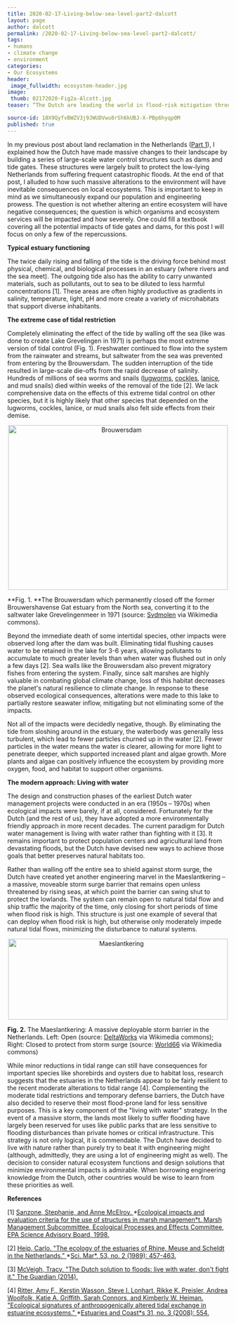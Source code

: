 ```yaml
---
title: 2020-02-17-Living-below-sea-level-part2-dalcott
layout: page
author: dalcott
permalink: /2020-02-17-Living-below-sea-level-part2-dalcott/
tags:
- humans
- climate change
- environment
categories:
- Our Ecosystems
header:
 image_fullwidth: ecosystem-header.jpg
image:
 thumb: 02172020-Fig2a-Alcott.jpg
teaser: “The Dutch are leading the world in flood-risk mitigation through clever engineering and an eco-friendly mindset.”

source-id: 18X9QyfvBWZV3j9JWUDVwu8rSh6kUBJ-X-PBp6hyqp0M
published: true
---
```

In my previous post about land reclamation in the Netherlands ([Part 1](http://thatslifesci.com/2020-01-08-Living-below-sea-level-dalcott/)), I explained how the Dutch have made massive changes to their landscape by building a series of large-scale water control structures such as dams and tide gates. These structures were largely built to protect the low-lying Netherlands from suffering frequent catastrophic floods. At the end of that post, I alluded to how such massive alterations to the environment will have inevitable consequences on local ecosystems. This is important to keep in mind as we simultaneously expand our population and engineering prowess. The question is not whether altering an entire ecosystem will have negative consequences; the question is which organisms and ecosystem services will be impacted and how severely. One could fill a textbook covering all the potential impacts of tide gates and dams, for this post I will focus on only a few of the repercussions.

**Typical estuary functioning**

The twice daily rising and falling of the tide is the driving force behind most physical, chemical, and biological processes in an estuary (where rivers and the sea meet). The outgoing tide also has the ability to carry unwanted materials, such as pollutants, out to sea to be diluted to less harmful concentrations [1]. These areas are often highly productive as gradients in salinity, temperature, light, pH and more create a variety of microhabitats that support diverse inhabitants. 

**The extreme case of tidal restriction**

Completely eliminating the effect of the tide by walling off the sea (like was done to create Lake Grevelingen in 1971) is perhaps the most extreme version of tidal control (Fig. 1). Freshwater continued to flow into the system from the rainwater and streams, but saltwater from the sea was prevented from entering by the Brouwersdam. The sudden interruption of the tide resulted in large-scale die-offs from the rapid decrease of salinity. Hundreds of millions of sea worms and snails ([lugworms](https://en.wikipedia.org/wiki/Lugworm), [cockles](https://en.wikipedia.org/wiki/Cockle_(bivalve)), [lanice](https://en.wikipedia.org/wiki/Lanice), and mud snails) died within weeks of the removal of the tide [2]. We lack comprehensive data on the effects of this extreme tidal control on other species, but it is highly likely that other species that depended on the lugworms, cockles, lanice, or mud snails also felt side effects from their demise.

<center><a data-flickr-embed="true" href="https://www.flickr.com/photos/139839751@N06/49479365322/in/dateposted-friend/" title="Brouwersdam"><img src="https://live.staticflickr.com/65535/49479365322_812513f36e.jpg" width="500" height="375" alt="Brouwersdam"></a><script async src="//embedr.flickr.com/assets/client-code.js" charset="utf-8"></script></center>

**Fig. 1. **The Brouwersdam which permanently closed off the former Brouwershavense Gat estuary from the North sea, converting it to the saltwater lake Grevelingenmeer in 1971 (source: [Svdmolen](https://en.wikipedia.org/wiki/Brouwersdam#/media/File:Brouwersdam-02.jpg) via Wikimedia commons).

Beyond the immediate death of some intertidal species, other impacts were observed long after the dam was built. Eliminating tidal flushing causes water to be retained in the lake for 3-6 years, allowing pollutants to accumulate to much greater levels than when water was flushed out in only a few days [2]. Sea walls like the Brouwersdam also prevent migratory fishes from entering the system. Finally, since salt marshes are highly valuable in combating global climate change, loss of this habitat decreases the planet's natural resilience to climate change. In response to these observed ecological consequences, alterations were made to this lake to partially restore seawater inflow, mitigating but not eliminating some of the impacts. 

Not all of the impacts were decidedly negative, though. By eliminating the tide from sloshing around in the estuary, the waterbody was generally less turbulent, which lead to fewer particles churned up in the water [2]. Fewer particles in the water means the water is clearer, allowing for more light to penetrate deeper, which supported increased plant and algae growth. More plants and algae can positively influence the ecosystem by providing more oxygen, food, and habitat to support other organisms.

**The modern approach: Living with water**

The design and construction phases of the earliest Dutch water management projects were conducted in an era  (1950s – 1970s) when ecological impacts were barely, if at all, considered. Fortunately for the Dutch (and the rest of us), they have adopted a more environmentally friendly approach in more recent decades. The current paradigm for Dutch water management is living with water rather than fighting with it [3]. It remains important to protect population centers and agricultural land from devastating floods, but the Dutch have devised new ways to achieve those goals that better preserves natural habitats too.

Rather than walling off the entire sea to shield against storm surge, the Dutch have created yet another engineering marvel in the Maeslantkering – a massive, moveable storm surge barrier that remains open unless threatened by rising seas, at which point the barrier can swing shut to protect the lowlands. The system can remain open to natural tidal flow and ship traffic the majority of the time, only closing for short periods of time when flood risk is high. This structure is just one example of several that can deploy when flood risk is high, but otherwise only moderately impede natural tidal flows, minimizing the disturbance to natural systems.

<center><a data-flickr-embed="true" href="https://www.flickr.com/photos/139839751@N06/49479369992/in/dateposted-friend/" title="Maeslantkering"><img src="https://live.staticflickr.com/65535/49479369992_38c604ac94.jpg" width="500" height="184" alt="Maeslantkering"></a><script async src="//embedr.flickr.com/assets/client-code.js" charset="utf-8"></script> </center>

**Fig. 2.** The Maeslantkering: A massive deployable storm barrier in the Netherlands. Left: Open (source: [DeltaWorks](https://en.wikipedia.org/wiki/Maeslantkering#/media/File:Maeslantkering.jpg) via Wikimedia commons); Right: Closed to protect from storm surge (source: [World66](https://en.wikipedia.org/wiki/Maeslantkering#/media/File:Maeslantkering_closed.jpg) via Wikimedia commons)

While minor reductions in tidal range can still have consequences for important species like shorebirds and oysters due to habitat loss, research suggests that the estuaries in the Netherlands appear to be fairly resilient to the recent moderate alterations to tidal range [4]. Complementing the moderate tidal restrictions and temporary defense barriers, the Dutch have also decided to reserve their most flood-prone land for less sensitive purposes. This is a key component of the "living with water" strategy. In the event of a massive storm, the lands most likely to suffer flooding have largely been reserved for uses like public parks that are less sensitive to flooding disturbances than private homes or critical infrastructure. This strategy is not only logical, it is commendable. The Dutch have decided to live with nature rather than purely try to beat it with engineering might (although, admittedly, they are using a lot of engineering might as well). The decision to consider natural ecosystem functions and design solutions that minimize environmental impacts is admirable. When borrowing engineering knowledge from the Dutch, other countries would be wise to learn from these priorities as well.

**References**

[1] [Sanzone, Stephanie, and Anne McElroy. ](https://yosemite.epa.gov/sab/SABPRODUCT.NSF/A298A43D1F7D5585852571AE0064C633/$File/epec9803.pdf)*[Ecological impacts and evaluation criteria for the use of structures in marsh managemen*t](https://yosemite.epa.gov/sab/SABPRODUCT.NSF/A298A43D1F7D5585852571AE0064C633/$File/epec9803.pdf)[. Marsh Management Subcommittee, Ecological Processes and Effects Committee, EPA Science Advisory Board, 1998.](https://yosemite.epa.gov/sab/SABPRODUCT.NSF/A298A43D1F7D5585852571AE0064C633/$File/epec9803.pdf)

[2] [Heip, Carlo. "The ecology of the estuaries of Rhine, Meuse and Scheldt in the Netherlands." ](https://pure.knaw.nl/portal/files/474326/21062.pdf)*[Sci. Mar*.](https://pure.knaw.nl/portal/files/474326/21062.pdf)[ 53, no. 2 (1989): 457-463.](https://pure.knaw.nl/portal/files/474326/21062.pdf)

[3] [McVeigh, Tracy. "The Dutch solution to floods: live with water, don't fight it." The Guardian (2014).](https://www.theguardian.com/environment/2014/feb/16/flooding-netherlands)

[4] [Ritter, Amy F., Kerstin Wasson, Steve I. Lonhart, Rikke K. Preisler, Andrea Woolfolk, Katie A. Griffith, Sarah Connors, and Kimberly W. Heiman. "Ecological signatures of anthropogenically altered tidal exchange in estuarine ecosystems." ](https://www.researchgate.net/profile/Amy_Ritter/publication/225650433_Ecological_Signatures_of_Anthropogenically_Altered_Tidal_Exchange_in_Estuarine_Ecosystems/links/0046352cd94bc03395000000/Ecological-Signatures-of-Anthropogenically-Altered-Tidal-Exchange-in-Estuarine-Ecosystems.pdf)*[Estuaries and Coast*s](https://www.researchgate.net/profile/Amy_Ritter/publication/225650433_Ecological_Signatures_of_Anthropogenically_Altered_Tidal_Exchange_in_Estuarine_Ecosystems/links/0046352cd94bc03395000000/Ecological-Signatures-of-Anthropogenically-Altered-Tidal-Exchange-in-Estuarine-Ecosystems.pdf)[ 31, no. 3 (2008): 554.](https://www.researchgate.net/profile/Amy_Ritter/publication/225650433_Ecological_Signatures_of_Anthropogenically_Altered_Tidal_Exchange_in_Estuarine_Ecosystems/links/0046352cd94bc03395000000/Ecological-Signatures-of-Anthropogenically-Altered-Tidal-Exchange-in-Estuarine-Ecosystems.pdf)

